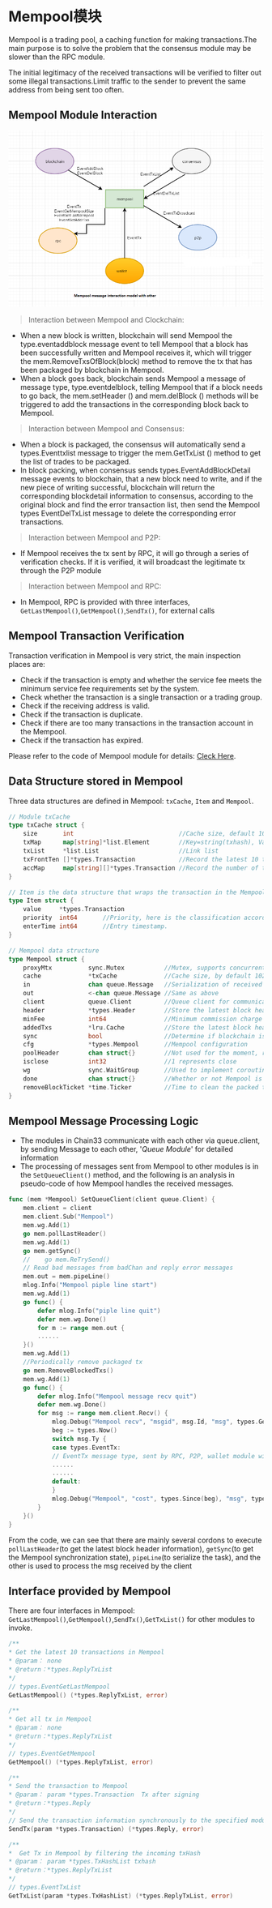 # Mempool模块
Mempool is a trading pool, a caching function for making transactions.The main purpose is to solve the problem that the consensus module may be slower than the RPC module.

The initial legitimacy of the received transactions will be verified to filter out some illegal transactions.Limit traffic to the sender to prevent the same address from being sent too often. 

## Mempool Module Interaction

![Mempool Module Interaction](../../../picture/Mempool_Template_interaction.png)

> Interaction between Mempool and Clockchain:

- When a new block is written, blockchain will send Mempool the type.eventaddblock message event to tell Mempool that a block has been successfully written and Mempool receives it, which will trigger the mem.RemoveTxsOfBlock(block) method to remove the tx that has been packaged by blockchain in Mempool.
- When a block goes back, blockchain sends Mempool a message of message type, type.eventdelblock, telling Mempool that if a block needs to go back, the mem.setHeader () and mem.delBlock () methods will be triggered to add the transactions in the corresponding block back to Mempool.


> Interaction between Mempool and Consensus:

- When a block is packaged, the consensus will automatically send a types.Eventtxlist message to trigger the mem.GetTxList () method to get the list of trades to be packaged.
- In block packing, when consensus sends types.EventAddBlockDetail message events to blockchain, that a new block need to write, and if the new piece of writing successful, blockchain will return the corresponding blockdetail information to consensus, according to the original block and find the error transaction list, then send the Mempool types EventDelTxList message to delete the corresponding error transactions.

> Interaction between Mempool and P2P:

- If Mempool receives the tx sent by RPC, it will go through a series of verification checks. If it is verified, it will broadcast the legitimate tx through the P2P module

> Interaction between Mempool and RPC:

- In Mempool, RPC is provided with three interfaces, `GetLastMempool()`,`GetMempool()`,`SendTx()`, for external calls

## Mempool Transaction Verification

Transaction verification in Mempool is very strict, the main inspection places are:

- Check if the transaction is empty and whether the service fee meets the minimum service fee requirements set by the system.
- Check whether the transaction is a single transaction or a trading group.
- Check if the receiving address is valid.
- Check if the transaction is duplicate.
- Check if there are too many transactions in the transaction account in the Mempool.
- Check if the transaction has expired.

Please refer to the code of Mempool module for details: <a href="https://github.com/33cn/chain33/blob/master/mempool/check.go" target="_blank">Cleck Here</a>.

## Data Structure stored in Mempool

Three data structures are defined in Mempool: `txCache`, `Item` and `Mempool`.

```go
// Module txCache
type txCache struct {
    size       int                             //Cache size, default 10240
    txMap      map[string]*list.Element        //Key=string(txhash), Value= Item
    txList     *list.List                      //Link list
    txFrontTen []*types.Transaction            //Record the latest 10 transactions
    accMap     map[string][]*types.Transaction //Record the number of transactions have been made at the corresponding account address in Mempool, and where only 100 transactions is the maximum amount at the same address (tx.from)
}
```

```go
// Item is the data structure that wraps the transaction in the Mempool.
type Item struct {
    value     *types.Transaction
    priority  int64       //Priority, here is the classification according to the fee.
    enterTime int64       //Entry timestamp.
}
```

```go
// Mempool data structure
type Mempool struct {
    proxyMtx          sync.Mutex           //Mutex, supports concurrent operations between multiple coroutines in the Mempool later
    cache             *txCache             //Cache size, by default 10240
    in                chan queue.Message   //Serialization of received msg, used in conjunction with out, mainly processes EventTx message
    out               <-chan queue.Message //Same as above
    client            queue.Client         //Queue client for communication among various modules within Chain33
    header            *types.Header        //Store the latest block header information
    minFee            int64                //Minimum commission charge 
    addedTxs          *lru.Cache           //Store the latest block header information
    sync              bool                 //Determine if blockchain is synchronized. If blockchain is not synchronized, you cannot successfully send a new transaction to Mempool
    cfg               *types.Mempool       //Mempool configuration 
    poolHeader        chan struct{}        //Not used for the moment, reserve parameters
    isclose           int32                //1 represents close
    wg                sync.WaitGroup       //Used to implement coroutine synchronization
    done              chan struct{}        //Whether or not Mempool is finished is a signal of the end
    removeBlockTicket *time.Ticker         //Time to clean the packed tx timer, default to one minute
}
```
## Mempool Message Processing Logic

- The modules in Chain33 communicate with each other via queue.client, by sending Message to each other, '*Queue Module*' for detailed information
- The processing of messages sent from Mempool to other modules is in the `SetQueueClient()` method, and the following is an analysis in pseudo-code of how Mempool handles the received messages.

```go
func (mem *Mempool) SetQueueClient(client queue.Client) {
    mem.client = client
    mem.client.Sub("Mempool")
    mem.wg.Add(1)
    go mem.pollLastHeader()
    mem.wg.Add(1)
    go mem.getSync()
    //    go mem.ReTrySend()
    // Read bad messages from badChan and reply error messages
    mem.out = mem.pipeLine()
    mlog.Info("Mempool piple line start")
    mem.wg.Add(1)
    go func() {
        defer mlog.Info("piple line quit")
        defer mem.wg.Done()
        for m := range mem.out {
        ......
    }()
    mem.wg.Add(1)
    //Periodically remove packaged tx
    go mem.RemoveBlockedTxs()
    mem.wg.Add(1)
    go func() {
        defer mlog.Info("Mempool message recv quit")
        defer mem.wg.Done()
        for msg := range mem.client.Recv() {
            mlog.Debug("Mempool recv", "msgid", msg.Id, "msg", types.GetEventName(int(msg.Ty)))
            beg := types.Now()
            switch msg.Ty {
            case types.EventTx:
            // EventTx message type, sent by RPC, P2P, wallet module with a tx
            ......
            ......
            default:
            }
            mlog.Debug("Mempool", "cost", types.Since(beg), "msg", types.GetEventName(int(msg.Ty)))
        }
    }()
}
```

From the code, we can see that there are mainly several cordons to execute `pollLastHeader`(to get the latest block header information), `getSync`(to get the Mempool synchronization state), `pipeLine`(to serialize the task), and the other is used to process the msg received by the client

## Interface provided by Mempool
There are four interfaces in Mempool: `GetLastMempool()`,`GetMempool()`,`SendTx()`,`GetTxList()` for other modules to invoke.

```go
/**
* Get the latest 10 transactions in Mempool
* @param： none
* @return：*types.ReplyTxList
*/
// types.EventGetLastMempool
GetLastMempool() (*types.ReplyTxList, error)
```

```go
/**
* Get all tx in Mempool
* @param： none
* @return：*types.ReplyTxList
*/
// types.EventGetMempool
GetMempool() (*types.ReplyTxList, error)
```

```go
/**
* Send the transaction to Mempool
* @param： param *types.Transaction  Tx after signing
* @return：*types.Reply
*/
// Send the transaction information synchronously to the specified module to get the reply message types.EventTx
SendTx(param *types.Transaction) (*types.Reply, error)
```

```go
/**
*  Get Tx in Mempool by filtering the incoming txHash
* @param： param *types.TxHashList txhash
* @return：*types.ReplyTxList
*/
// types.EventTxList
GetTxList(param *types.TxHashList) (*types.ReplyTxList, error)
```